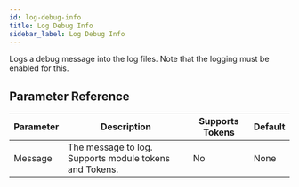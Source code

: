 ```yaml
---
id: log-debug-info
title: Log Debug Info
sidebar_label: Log Debug Info
---
```



Logs a debug message into the log files. Note that the logging must be enabled for this.

## Parameter Reference
| Parameter | Description | Supports Tokens | Default |
| -- | -- | -- | -- |
| Message | The message to log. Supports module tokens and Tokens. | No | None |
